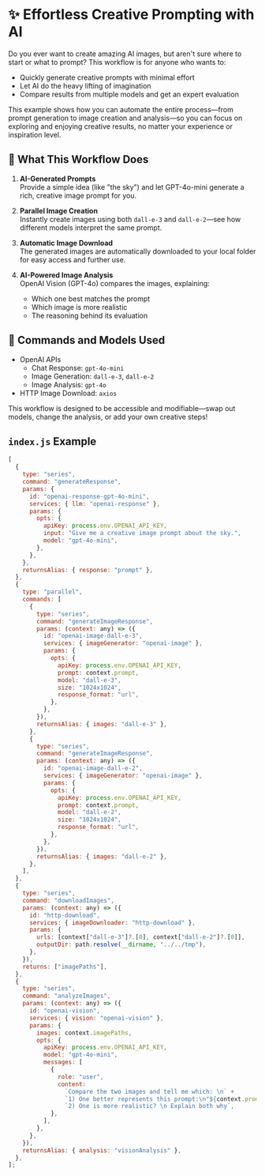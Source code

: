 # ✨ Effortless Creative Prompting with AI

Do you ever want to create amazing AI images, but aren't sure where to start or what to prompt? This workflow is for anyone who wants to:

- Quickly generate creative prompts with minimal effort
- Let AI do the heavy lifting of imagination
- Compare results from multiple models and get an expert evaluation

This example shows how you can automate the entire process—from prompt generation to image creation and analysis—so you can focus on exploring and enjoying creative results, no matter your experience or inspiration level.

## 🤖 What This Workflow Does

1. **AI-Generated Prompts**  
   Provide a simple idea (like "the sky") and let GPT-4o-mini generate a rich, creative image prompt for you.

2. **Parallel Image Creation**  
   Instantly create images using both `dall-e-3` and `dall-e-2`—see how different models interpret the same prompt.

3. **Automatic Image Download**  
   The generated images are automatically downloaded to your local folder for easy access and further use.

4. **AI-Powered Image Analysis**  
   OpenAI Vision (GPT-4o) compares the images, explaining:
   - Which one best matches the prompt
   - Which image is more realistic
   - The reasoning behind its evaluation

## 🧱 Commands and Models Used

- OpenAI APIs
  - Chat Response: `gpt-4o-mini`
  - Image Generation: `dall-e-3`, `dall-e-2`
  - Image Analysis: `gpt-4o`
- HTTP Image Download: `axios`

This workflow is designed to be accessible and modifiable—swap out models, change the analysis, or add your own creative steps!

## `index.js` Example

```js
[
  {
    type: "series",
    command: "generateResponse",
    params: {
      id: "openai-response-gpt-4o-mini",
      services: { llm: "openai-response" },
      params: {
        opts: {
          apiKey: process.env.OPENAI_API_KEY,
          input: "Give me a creative image prompt about the sky.",
          model: "gpt-4o-mini",
        },
      },
    },
    returnsAlias: { response: "prompt" },
  },
  {
    type: "parallel",
    commands: [
      {
        type: "series",
        command: "generateImageResponse",
        params: (context: any) => ({
          id: "openai-image-dall-e-3",
          services: { imageGenerator: "openai-image" },
          params: {
            opts: {
              apiKey: process.env.OPENAI_API_KEY,
              prompt: context.prompt,
              model: "dall-e-3",
              size: "1024x1024",
              response_format: "url",
            },
          },
        }),
        returnsAlias: { images: "dall-e-3" },
      },
      {
        type: "series",
        command: "generateImageResponse",
        params: (context: any) => ({
          id: "openai-image-dall-e-2",
          services: { imageGenerator: "openai-image" },
          params: {
            opts: {
              apiKey: process.env.OPENAI_API_KEY,
              prompt: context.prompt,
              model: "dall-e-2",
              size: "1024x1024",
              response_format: "url",
            },
          },
        }),
        returnsAlias: { images: "dall-e-2" },
      },
    ],
  },
  {
    type: "series",
    command: "downloadImages",
    params: (context: any) => ({
      id: "http-download",
      services: { imageDownloader: "http-download" },
      params: {
        urls: [context["dall-e-3"]?.[0], context["dall-e-2"]?.[0]],
        outputDir: path.resolve(__dirname, "../../tmp"),
      },
    }),
    returns: ["imagePaths"],
  },
  {
    type: "series",
    command: "analyzeImages",
    params: (context: any) => ({
      id: "openai-vision",
      services: { vision: "openai-vision" },
      params: {
        images: context.imagePaths,
        opts: {
          apiKey: process.env.OPENAI_API_KEY,
          model: "gpt-4o-mini",
          messages: [
            {
              role: "user",
              content:
                `Compare the two images and tell me which: \n` +
                `1) One better represents this prompt:\n"${context.prompt}" \n` +
                `2) One is more realistic? \n Explain both why`,
            },
          ],
        },
      },
    }),
    returnsAlias: { analysis: "visionAnalysis" },
  },
];
```
